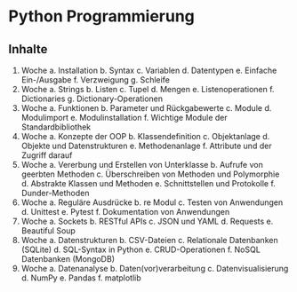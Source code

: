 # Python Programmierung


## Inhalte


1. Woche
	a. Installation
	b. Syntax
	c. Variablen
	d. Datentypen
	e. Einfache Ein-/Ausgabe
	f. Verzweigung
	g. Schleife
2. Woche
	a. Strings
	b. Listen
	c. Tupel
	d. Mengen
	e. Listenoperationen
	f. Dictionaries
	g. Dictionary-Operationen
3. Woche
	a. Funktionen
	b. Parameter und Rückgabewerte
	c. Module
	d. Modulimport
	e. Modulinstallation
	f. Wichtige Module der Standardbibliothek
4. Woche
	a. Konzepte der OOP
	b. Klassendefinition
	c. Objektanlage
	d. Objekte und Datenstrukturen
	e. Methodenanlage
	f. Attribute und der Zugriff darauf
5. Woche
	a. Vererbung und Erstellen von Unterklasse
	b. Aufrufe von geerbten Methoden
	c. Überschreiben von Methoden und Polymorphie
	d. Abstrakte Klassen und Methoden
	e. Schnittstellen und Protokolle
	f. Dunder-Methoden
6. Woche
	a. Reguläre Ausdrücke
	b. re Modul
	c. Testen von Anwendungen
	d. Unittest
	e. Pytest
	f. Dokumentation von Anwendungen
7. Woche
	a. Sockets
	b. RESTful APIs
	c. JSON und YAML
	d. Requests
	e. Beautiful Soup
8. Woche
	a. Datenstrukturen
	b. CSV-Dateien
	c. Relationale Datenbanken (SQLite)
	d. SQL-Syntax in Python
	e. CRUD-Operationen
	f. NoSQL Datenbanken (MongoDB)
9. Woche
	a. Datenanalyse
	b. Daten(vor)verarbeitung
	c. Datenvisualisierung
	d. NumPy
	e. Pandas
	f. matplotlib